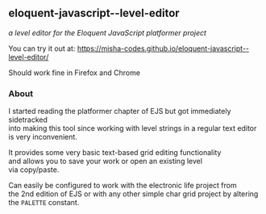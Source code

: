 ## eloquent-javascript--level-editor
*a level editor for the Eloquent JavaScript platformer project*

You can try it out at: https://misha-codes.github.io/eloquent-javascript--level-editor/

Should work fine in Firefox and Chrome  

### About

I started reading the platformer chapter of EJS but got immediately sidetracked  
into making this tool since working with level strings in a regular text editor  
is very inconvenient.  

It provides some very basic text-based grid editing functionality  
and allows you to save your work or open an existing level   
via copy/paste.

Can easily be configured to work with the electronic life project from  
the 2nd edition of EJS or with any other simple char grid project by altering  
the `PALETTE` constant.

